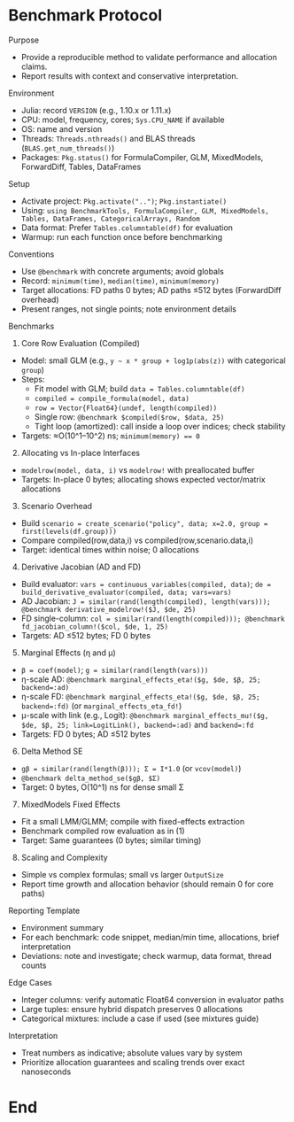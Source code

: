 # Benchmark Protocol

Purpose
- Provide a reproducible method to validate performance and allocation claims.
- Report results with context and conservative interpretation.

Environment
- Julia: record `VERSION` (e.g., 1.10.x or 1.11.x)
- CPU: model, frequency, cores; `Sys.CPU_NAME` if available
- OS: name and version
- Threads: `Threads.nthreads()` and BLAS threads (`BLAS.get_num_threads()`)
- Packages: `Pkg.status()` for FormulaCompiler, GLM, MixedModels, ForwardDiff, Tables, DataFrames

Setup
- Activate project: `Pkg.activate("..")`; `Pkg.instantiate()`
- Using: `using BenchmarkTools, FormulaCompiler, GLM, MixedModels, Tables, DataFrames, CategoricalArrays, Random`
- Data format: Prefer `Tables.columntable(df)` for evaluation
- Warmup: run each function once before benchmarking

Conventions
- Use `@benchmark` with concrete arguments; avoid globals
- Record: `minimum(time)`, `median(time)`, `minimum(memory)`
- Target allocations: FD paths 0 bytes; AD paths ≤512 bytes (ForwardDiff overhead)
- Present ranges, not single points; note environment details

Benchmarks

1) Core Row Evaluation (Compiled)
- Model: small GLM (e.g., `y ~ x * group + log1p(abs(z))` with categorical `group`)
- Steps:
  - Fit model with GLM; build `data = Tables.columntable(df)`
  - `compiled = compile_formula(model, data)`
  - `row = Vector{Float64}(undef, length(compiled))`
  - Single row: `@benchmark $compiled($row, $data, 25)`
  - Tight loop (amortized): call inside a loop over indices; check stability
- Targets: ≈O(10^1–10^2) ns; `minimum(memory) == 0`

2) Allocating vs In-place Interfaces
- `modelrow(model, data, i)` vs `modelrow!` with preallocated buffer
- Targets: In-place 0 bytes; allocating shows expected vector/matrix allocations

3) Scenario Overhead
- Build `scenario = create_scenario("policy", data; x=2.0, group = first(levels(df.group)))`
- Compare compiled(row,data,i) vs compiled(row,scenario.data,i)
- Target: identical times within noise; 0 allocations

4) Derivative Jacobian (AD and FD)
- Build evaluator: `vars = continuous_variables(compiled, data)`; `de = build_derivative_evaluator(compiled, data; vars=vars)`
- AD Jacobian: `J = similar(rand(length(compiled), length(vars))); @benchmark derivative_modelrow!($J, $de, 25)`
- FD single-column: `col = similar(rand(length(compiled))); @benchmark fd_jacobian_column!($col, $de, 1, 25)`
- Targets: AD ≤512 bytes; FD 0 bytes

5) Marginal Effects (η and μ)
- `β = coef(model)`; `g = similar(rand(length(vars)))`
- η-scale AD: `@benchmark marginal_effects_eta!($g, $de, $β, 25; backend=:ad)`
- η-scale FD: `@benchmark marginal_effects_eta!($g, $de, $β, 25; backend=:fd)` (or `marginal_effects_eta_fd!`)
- μ-scale with link (e.g., Logit): `@benchmark marginal_effects_mu!($g, $de, $β, 25; link=LogitLink(), backend=:ad)` and `backend=:fd`
- Targets: FD 0 bytes; AD ≤512 bytes

6) Delta Method SE
- `gβ = similar(rand(length(β))); Σ = I*1.0` (or `vcov(model)`)
- `@benchmark delta_method_se($gβ, $Σ)`
- Target: 0 bytes, O(10^1) ns for dense small Σ

7) MixedModels Fixed Effects
- Fit a small LMM/GLMM; compile with fixed-effects extraction
- Benchmark compiled row evaluation as in (1)
- Target: Same guarantees (0 bytes; similar timing)

8) Scaling and Complexity
- Simple vs complex formulas; small vs larger `OutputSize`
- Report time growth and allocation behavior (should remain 0 for core paths)

Reporting Template
- Environment summary
- For each benchmark: code snippet, median/min time, allocations, brief interpretation
- Deviations: note and investigate; check warmup, data format, thread counts

Edge Cases
- Integer columns: verify automatic Float64 conversion in evaluator paths
- Large tuples: ensure hybrid dispatch preserves 0 allocations
- Categorical mixtures: include a case if used (see mixtures guide)

Interpretation
- Treat numbers as indicative; absolute values vary by system
- Prioritize allocation guarantees and scaling trends over exact nanoseconds

# End
